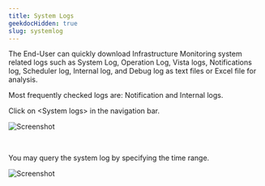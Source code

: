 ```yaml
---
title: System Logs
geekdocHidden: true
slug: systemlog
---
```


The End-User can quickly download Infrastructure Monitoring system related logs such as System Log, Operation Log, Vista logs, Notifications log, Scheduler log, Internal log, and Debug log as text files or Excel file for analysis.

Most frequently checked logs are: Notification and Internal logs.

Click on \<System logs> in the navigation bar.

![Screenshot](/cloud_vista/sysadmin/images/systemlog1.png)

&nbsp;

You may query the system log by specifying the time range.

![Screenshot](/cloud_vista/sysadmin/images/systemlog2.png)
